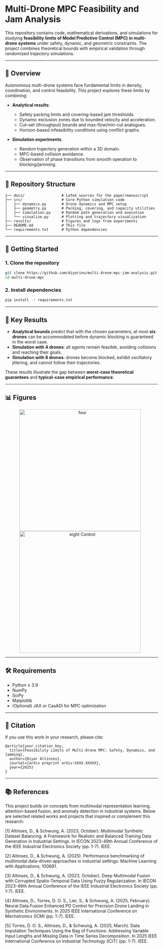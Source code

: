 
# Multi-Drone MPC Feasibility and Jam Analysis

This repository contains code, mathematical derivations, and simulations for studying **feasibility limits of Model Predictive Control (MPC) in multi-drone systems** under safety, dynamic, and geometric constraints. The project combines theoretical bounds with empirical validation through randomized trajectory simulations.

---

## 📖 Overview

Autonomous multi-drone systems face fundamental limits in density, coordination, and control feasibility. This project explores these limits by combining:

* **Analytical results**:

  * Safety packing limits and covering-based jam thresholds.
  * Dynamic exclusion zones due to bounded velocity and acceleration.
  * Cut–set (throughput) bounds and max-flow/min-cut analogues.
  * Horizon-based infeasibility conditions using conflict graphs.

* **Simulation experiments**:

  * Random trajectory generation within a 3D domain.
  * MPC-based collision avoidance.
  * Observation of phase transitions from smooth operation to blocking/jamming.

---

## 📂 Repository Structure

```
├── docs/                 # LaTeX sources for the paper/manuscript  
├── src/                  # Core Python simulation code  
│   ├── dynamics.py       # Drone dynamics and MPC setup  
│   ├── geometry.py       # Packing, covering, and capacity utilities  
│   ├── simulation.py     # Random path generation and execution  
│   └── visualize.py      # Plotting and trajectory visualization  
├── results/              # Figures and logs from experiments  
├── README.md             # This file  
└── requirements.txt      # Python dependencies  
```

---

## 🚀 Getting Started

### 1. Clone the repository

```bash
git clone https://github.com/diyarino/multi-drone-mpc-jam-analysis.git
cd multi-drone-mpc
```

### 2. Install dependencies

```bash
pip install -r requirements.txt
```
---

## 🔬 Key Results

* **Analytical bounds** predict that with the chosen parameters, at most **six drones** can be accommodated before dynamic blocking is guaranteed in the worst case.
* **Simulation with 4 drones**: all agents remain feasible, avoiding collisions and reaching their goals.
* **Simulation with 8 drones**: drones become blocked, exhibit oscillatory jittering, and cannot follow their trajectories.

These results illustrate the gap between **worst-case theoretical guarantees** and **typical-case empirical performance**.



---

## 📊 Figures

<p align="center">
  <img src="results//animation_4.gif" width="400" height="400" alt="four" style="margin-right: 10px;">
  <img src="results//animation_8.gif" width="400" height="400" alt="eight Control" style="margin-right: 10px;">
</p>

---

## 🛠️ Requirements

* Python ≥ 3.9
* NumPy
* SciPy
* Matplotlib
* (Optional) JAX or CasADi for MPC optimization

---

## 📌 Citation

If you use this work in your research, please cite:

```
@article{your_citation_key,
  title={Feasibility Limits of Multi-Drone MPC: Safety, Dynamics, and Jamming},
  author={Diyar Altinses},
  journal={arXiv preprint arXiv:XXXX.XXXXX},
  year={2025}
}
```

---



## 📚 References 

This project builds on concepts from multimodal representation learning, attention-based fusion, and anomaly detection in industrial systems. Below are selected related works and projects that inspired or complement this research:

<a id="1">[1]</a> Altinses, D., & Schwung, A. (2023, October). Multimodal Synthetic Dataset Balancing: A Framework for Realistic and Balanced Training Data Generation in Industrial Settings. In IECON 2023-49th Annual Conference of the IEEE Industrial Electronics Society (pp. 1-7). IEEE.

<a id="2">[2]</a> Altinses, D., & Schwung, A. (2025). Performance benchmarking of multimodal data-driven approaches in industrial settings. Machine Learning with Applications, 100691.

<a id="3">[3]</a> Altinses, D., & Schwung, A. (2023, October). Deep Multimodal Fusion with Corrupted Spatio-Temporal Data Using Fuzzy Regularization. In IECON 2023-49th Annual Conference of the IEEE Industrial Electronics Society (pp. 1-7). IEEE.

<a id="3">[4]</a> Altinses, D., Torres, D. O. S., Lier, S., & Schwung, A. (2025, February). Neural Data Fusion Enhanced PD Control for Precision Drone Landing in Synthetic Environments. In 2025 IEEE International Conference on Mechatronics (ICM) (pp. 1-7). IEEE.

<a id="3">[5]</a> Torres, D. O. S., Altinses, D., & Schwung, A. (2025, March). Data Imputation Techniques Using the Bag of Functions: Addressing Variable Input Lengths and Missing Data in Time Series Decomposition. In 2025 IEEE International Conference on Industrial Technology (ICIT) (pp. 1-7). IEEE.


